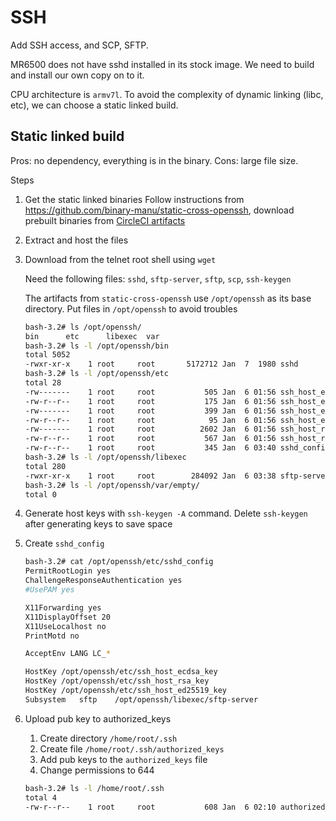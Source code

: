# SSH
Add SSH access, and SCP, SFTP.

MR6500 does not have sshd installed in its stock image. We need to build and install our own copy on to it. 

CPU architecture is `armv7l`. To avoid the complexity of dynamic linking (libc, etc), we can choose a static linked build.

## Static linked build
Pros: no dependency, everything is in the binary.
Cons: large file size.

Steps
1. Get the static linked binaries
Follow instructions from https://github.com/binary-manu/static-cross-openssh, download prebuilt binaries from [CircleCI artifacts](https://app.circleci.com/pipelines/github/binary-manu/static-cross-openssh/15/workflows/97da4e36-5c80-4b74-8f26-c5528309f6c2)

1. Extract and host the files
1. Download from the telnet root shell using `wget`

   Need the following files: `sshd`, `sftp-server`, `sftp`, `scp`, `ssh-keygen`

   The artifacts from `static-cross-openssh` use `/opt/openssh` as its base directory. Put files in `/opt/openssh` to avoid troubles
    ```bash
    bash-3.2# ls /opt/openssh/
    bin      etc      libexec  var
    bash-3.2# ls -l /opt/openssh/bin
    total 5052
    -rwxr-xr-x    1 root     root       5172712 Jan  7  1980 sshd
    bash-3.2# ls -l /opt/openssh/etc
    total 28
    -rw-------    1 root     root           505 Jan  6 01:56 ssh_host_ecdsa_key
    -rw-r--r--    1 root     root           175 Jan  6 01:56 ssh_host_ecdsa_key.pub
    -rw-------    1 root     root           399 Jan  6 01:56 ssh_host_ed25519_key
    -rw-r--r--    1 root     root            95 Jan  6 01:56 ssh_host_ed25519_key.pub
    -rw-------    1 root     root          2602 Jan  6 01:56 ssh_host_rsa_key
    -rw-r--r--    1 root     root           567 Jan  6 01:56 ssh_host_rsa_key.pub
    -rw-r--r--    1 root     root           345 Jan  6 03:40 sshd_config
    bash-3.2# ls -l /opt/openssh/libexec
    total 280
    -rwxr-xr-x    1 root     root        284092 Jan  6 03:38 sftp-server
    bash-3.2# ls -l /opt/openssh/var/empty/
    total 0
    ```

1. Generate host keys with `ssh-keygen -A` command. Delete `ssh-keygen` after generating keys to save space

1. Create `sshd_config`
    ```bash
    bash-3.2# cat /opt/openssh/etc/sshd_config 
    PermitRootLogin yes
    ChallengeResponseAuthentication yes 
    #UsePAM yes
    
    X11Forwarding yes
    X11DisplayOffset 20 
    X11UseLocalhost no 
    PrintMotd no
    
    AcceptEnv LANG LC_*
    
    HostKey /opt/openssh/etc/ssh_host_ecdsa_key
    HostKey /opt/openssh/etc/ssh_host_rsa_key
    HostKey /opt/openssh/etc/ssh_host_ed25519_key
    Subsystem	sftp	/opt/openssh/libexec/sftp-server
    ```

1. Upload pub key to authorized_keys
   1. Create directory `/home/root/.ssh`
   1. Create file `/home/root/.ssh/authorized_keys`
   1. Add pub keys to the `authorized_keys` file
   1. Change permissions to 644
    ```bash
    bash-3.2# ls -l /home/root/.ssh
    total 4
    -rw-r--r--    1 root     root           608 Jan  6 02:10 authorized_keys
    ```
